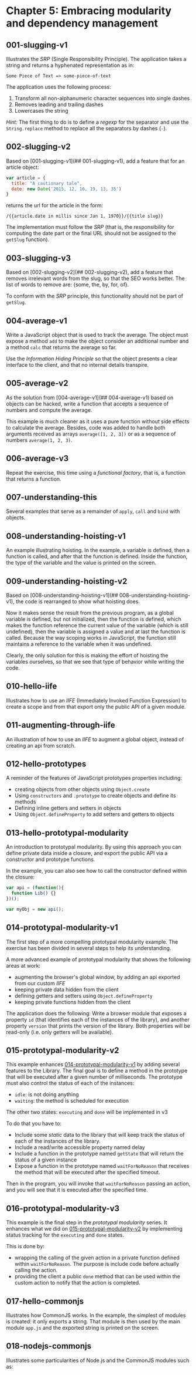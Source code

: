 Chapter 5: Embracing modularity and dependency management
=========================================================

## 001-slugging-v1
Illustrates the *SRP* (Single Responsibility Principle). The application takes a string and returns a hyphenated representation as in:
```
Some Piece of Text => some-piece-of-text
```

The application uses the following process:
1. Transform all non-alphanumeric character sequences into single dashes
2. Removes leading and trailing dashes
3. Lowercases the string

*Hint:*
The first thing to do is to define a _regexp_ for the separator and use the `String.replace` method to replace all the separators by dashes (`-`).

## 002-slugging-v2
Based on [001-slugging-v1](## 001-slugging-v1), add a feature that for an article object:
```javascript
var article = {
  title: "A cautionary tale",
  date: new Date('2015, 12, 16, 19, 13, 35')
}
```
returns the url for the article in the form:
```
/{{article.date in millis since Jan 1, 1970}}/{{title slug}}
```

The implementation must follow the *SRP* (that is, the responsibility for computing the date part or the final URL should not be assigned to the `getSlug` function).

## 003-slugging-v3
Based on [002-slugging-v2](## 002-slugging-v2), add a feature that removes irrelevant words from the slug, so that the SEO works better. The list of words to remove are: {some, the, by, for, of}.

To conform with the *SRP* principle, this functionality should not be part of `getSlug`.

## 004-average-v1
Write a JavaScript object that is used to track the average. The object must expose a method `add` to make the object consider an additional number and a method `calc` that returns the average so far.

Use the *Information Hiding Principle* so that the object presents a clear interface to the client, and that no internal details transpire.

## 005-average-v2
As the solution from [004-average-v1](## 004-average-v1) based on objects can be hacked, write a function that accepts a sequence of numbers and compute the average.

This example is much cleaner as it uses a pure function without side effects to calculate the average. Besides, code was added to handle both arguments received as arrays `average([1, 2, 3])` or as a sequence of numbers `average(1, 2, 3)`.

## 006-average-v3
Repeat the exercise, this time using a _functional factory_, that is, a function that returns a function.

## 007-understanding-this
Several examples that serve as a remainder of `apply`, `call` and `bind` with objects.

## 008-understanding-hoisting-v1
An example illustrating hoisting. In the example, a variable is defined, then a function is called, and after that the function is defined. Inside the function, the type of the variable and the value is printed on the screen.

## 009-understanding-hoisting-v2
Based on [008-understanding-hoisting-v1](## 008-understanding-hoisting-v1), the code is rearranged to show what hoisting does.

Now it makes sense the result from the previous program, as a global variable is defined, but not initialized, then the function is defined, which makes the function reference the current value of the variable (which is still undefined), then the variable is assigned a value and at last the function is called. Because the way scoping works in JavaScript, the function still maintains a reference to the variable when it was undefined.

Clearly, the only solution for this is making the effort of hoisting the variables ourselves, so that we see that type of behavior while writing the code.

## 010-hello-iife
Illustrates how to use an _IIFE_ (Immediately Invoked Function Expression) to create a scope and from that export only the public API of a given module.

## 011-augmenting-through-iife
An illustration of how to use an _IIFE_ to augment a global object, instead of creating an api from scratch.

## 012-hello-prototypes
A reminder of the features of JavaScript prototypes properties including:
+ creating objects from other objects using `Object.create`
+ Using `constructors` and `.prototype` to create objects and define its methods
+ Defining inline getters and setters in objects
+ Using `Object.defineProperty` to add setters and getters to objects

## 013-hello-prototypal-modularity
An introduction to prototypal modularity. By using this approach you can define private data inside a closure, and export the public API via a constructor and prototype functions.

In the example, you can also see how to call the constructor defined within the closure:
```javascript
var api = (function(){
  function Lib() {}
})();

var myObj = new api();
```

## 014-prototypal-modularity-v1
The first step of a more compelling prototypal modularity example. The exercise has been divided in several steps to help its understanding.

A more advanced example of prototypal modularity that shows the following areas at work:
+ augmenting the browser's global window, by adding an api exported from our custom _IIFE_
+ keeping private data hidden from the client
+ defining getters and setters using `Object.defineProperty`
+ keeping private functions hidden from the client

The application does the following:
Write a browser module that exposes a property `id` (that identifies each of the instances of the library), and another property `version` that prints the version of the library. Both properties will be read-only (i.e. only getters will be available).

## 015-prototypal-modularity-v2
This example enhances [014-prototypal-modularity-v1](014-prototypal-modularity-v1) by adding several features to the Library. The final goal is to define a method in the prototype that will be executed after a given number of milliseconds. The prototype must also control the status of each of the instances:
+ `idle`: is not doing anything
+ `waiting`: the method is scheduled for execution

The other two states: `executing` and `done` will be implemented in v3

To do that you have to:
+ Include some _static_ data to the library that will keep track the status of each of the instances of the library.
+ Include a read/write accessible property named delay
+ Include a function in the prototype named `getState` that will return the status of a given instance
+ Expose a function in the prototype named `waitForNoReason` that receives the method that will be executed after the specified timeout.

Then in the program, you will invoke that `waitForNoReason` passing an action, and you will see that it is executed after the specified time.

## 016-prototypal-modularity-v3
This example is the final step in the _prototypal modularity_ series. It enhances what we did on [015-prototypal-modularity-v2](015-prototypal-modularity-v2) by implementing status tracking for the `executing` and `done` states.

This is done by:
+ wrapping the calling of the given action in a private function defined within `waitForNoReason`. The purpose is include code before actually calling the action.
+ providing the client a public `done` method that can be used within the custom action to notify that the action is completed.

## 017-hello-commonjs
Illustrates how CommonJS works. In the example, the simplest of modules is created: it only exports a string. That module is then used by the main module `app.js` and the exported string is printed on the screen.

## 018-nodejs-commonjs
Illustrates some particularities of Node.js and the CommonJS modules such as:

